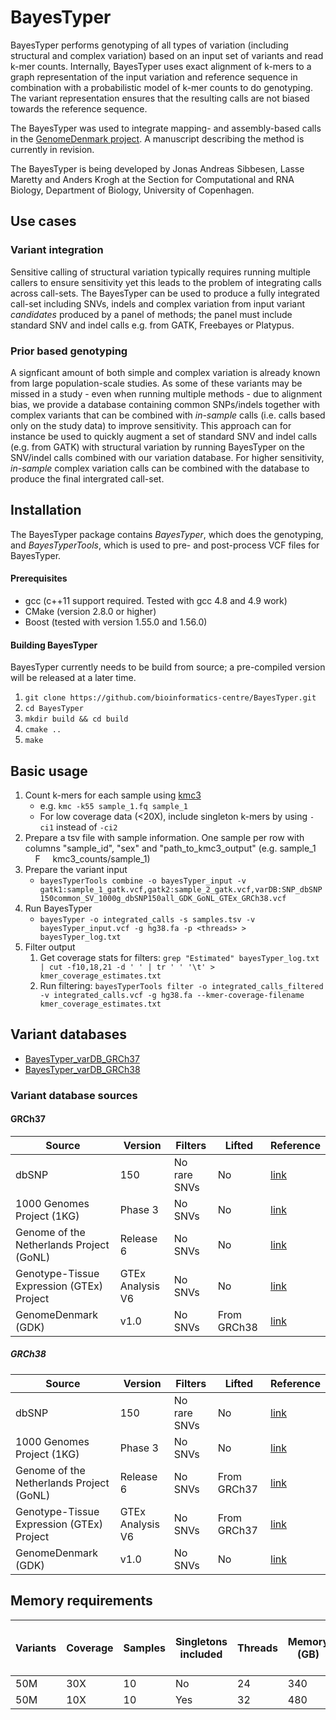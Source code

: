 # BayesTyper #
BayesTyper performs genotyping of all types of variation (including structural and complex variation) based on an input set of variants and read k-mer counts. Internally, BayesTyper uses exact alignment of k-mers to a graph representation of the input variation and reference sequence in combination with a probabilistic model of k-mer counts to do genotyping. The variant representation ensures that the resulting calls are not biased towards the reference sequence. 

The BayesTyper was used to integrate mapping- and assembly-based calls in the [GenomeDenmark project](http://www.nature.com/nature/journal/vaop/ncurrent/full/nature23264.html). A manuscript describing the method is currently in revision.

The BayesTyper is being developed by Jonas Andreas Sibbesen, Lasse Maretty and Anders Krogh at the Section for Computational and RNA Biology, Department of Biology, University of Copenhagen.

## Use cases ##

### Variant integration ###
Sensitive calling of structural variation typically requires running multiple callers to ensure sensitivity yet this leads to the problem of integrating calls across call-sets. The BayesTyper can be used to produce a fully integrated call-set including SNVs, indels and complex variation from input variant *candidates* produced by a panel of methods; the panel must include standard SNV and indel calls e.g. from GATK, Freebayes or Platypus.

### Prior based genotyping ###
A signficant amount of both simple and complex variation is already known from large population-scale studies. As some of these variants may be missed in a study - even when running multiple methods - due to alignment bias, we provide a database containing common SNPs/indels together with complex variants that can be combined with *in-sample* calls (i.e. calls based only on the study data) to improve sensitivity.
This approach can for instance be used to quickly augment a set of standard SNV and indel calls (e.g. from GATK) with structural variation by running BayesTyper on the SNV/indel calls combined with our variation database. For higher sensitivity, *in-sample* complex variation calls can be combined with the database to produce the final intergrated call-set.

## Installation ##
The BayesTyper package contains *BayesTyper*, which does the genotyping, and *BayesTyperTools*, which is used to pre- and post-process VCF files for BayesTyper.

#### Prerequisites ####
* gcc (c++11 support required. Tested with gcc 4.8 and 4.9 work)
* CMake (version 2.8.0 or higher)
* Boost (tested with version 1.55.0 and 1.56.0)

#### Building BayesTyper ####
BayesTyper currently needs to be build from source; a pre-compiled version will be released at a later time. 
1. `git clone https://github.com/bioinformatics-centre/BayesTyper.git`
2. `cd BayesTyper`
2. `mkdir build && cd build`
5. `cmake ..`
6. `make`

## Basic usage ##
1. Count k-mers for each sample using [kmc3](http://sun.aei.polsl.pl/REFRESH/index.php?page=projects&project=kmc&subpage=download)
   * e.g. `kmc -k55 sample_1.fq sample_1`
   * For low coverage data (<20X), include singleton k-mers by using `-ci1` instead of `-ci2` 
2. Prepare a tsv file with sample information. One sample per row with columns "sample_id", "sex" and "path_to_kmc3_output" (e.g. sample_1 &nbsp;&nbsp;&nbsp; F &nbsp;&nbsp;&nbsp; kmc3_counts/sample_1)
3. Prepare the variant input
   * `bayesTyperTools combine -o bayesTyper_input -v gatk1:sample_1_gatk.vcf,gatk2:sample_2_gatk.vcf,varDB:SNP_dbSNP150common_SV_1000g_dbSNP150all_GDK_GoNL_GTEx_GRCh38.vcf`
4. Run BayesTyper
   * `bayesTyper -o integrated_calls -s samples.tsv -v bayesTyper_input.vcf -g hg38.fa -p <threads> > bayesTyper_log.txt`
5. Filter output
   1. Get coverage stats for filters: `grep "Estimated" bayesTyper_log.txt | cut -f10,18,21 -d ' ' | tr ' ' '\t' > kmer_coverage_estimates.txt`
   2. Run filtering: `bayesTyperTools filter -o integrated_calls_filtered -v integrated_calls.vcf -g hg38.fa --kmer-coverage-filename kmer_coverage_estimates.txt`

## Variant databases ##
* [BayesTyper_varDB_GRCh37](http://people.binf.ku.dk/~lassemaretty/bayesTyper/SNP_dbSNP150common_SV_1000g_dbSNP150all_GDK_GoNL_GTEx_GRCh37.vcf)
* [BayesTyper_varDB_GRCh38](http://people.binf.ku.dk/~lassemaretty/bayesTyper/SNP_dbSNP150common_SV_1000g_dbSNP150all_GDK_GoNL_GTEx_GRCh38.vcf)

### Variant database sources ###
#### GRCh37 ####
|Source|Version|Filters|Lifted|Reference|
|------|-------|-------|----|---------|
|dbSNP|150|No rare SNVs|No|[link](https://www.ncbi.nlm.nih.gov/pmc/articles/PMC29783/)|
|1000 Genomes Project (1KG)|Phase 3|No SNVs|No|[link](https://www.nature.com/nature/journal/v526/n7571/full/nature15394.html)||
|Genome of the Netherlands Project (GoNL)|Release 6|No SNVs|No|[link](https://www.nature.com/articles/ncomms12989)|
|Genotype-Tissue Expression (GTEx) Project|GTEx Analysis V6|No SNVs|No|[link](http://www.nature.com/ng/journal/v49/n5/full/ng.3834.html)|
|GenomeDenmark (GDK)|v1.0|No SNVs|From GRCh38|[link](http://www.nature.com/nature/journal/vaop/ncurrent/full/nature23264.html)|

##### GRCh38 #####
|Source|Version|Filters|Lifted|Reference|
|------|-------|-------|----|---------|
|dbSNP|150|No rare SNVs|No|[link](https://www.ncbi.nlm.nih.gov/pmc/articles/PMC29783/)|
|1000 Genomes Project (1KG)|Phase 3|No SNVs|No|[link](https://www.nature.com/nature/journal/v526/n7571/full/nature15394.html)||
|Genome of the Netherlands Project (GoNL)|Release 6|No SNVs|From GRCh37|[link](https://www.nature.com/articles/ncomms12989)|
|Genotype-Tissue Expression (GTEx) Project|GTEx Analysis V6|No SNVs|From GRCh37|[link](http://www.nature.com/ng/journal/v49/n5/full/ng.3834.html)|
|GenomeDenmark (GDK)|v1.0|No SNVs|No|[link](http://www.nature.com/nature/journal/vaop/ncurrent/full/nature23264.html)|
   
## Memory requirements ## 
|Variants|Coverage|Samples|Singletons included|Threads|Memory (GB)|Time (wall-time hours)|
|--------|--------|-------|-------------------|-------|-----------|----------------------|
|50M|30X|10|No|24|340|67|
|50M|10X|10|Yes|32|480|58|
